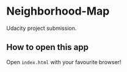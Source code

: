 # Neighborhood-Map

Udacity project submission.


## How to open this app

Open `index.html` with your favourite browser!

 